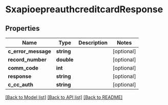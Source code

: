 # SxapioepreauthcreditcardResponse

## Properties
Name | Type | Description | Notes
------------ | ------------- | ------------- | -------------
**c_error_message** | **string** |  | [optional] 
**record_number** | **double** |  | [optional] 
**comm_code** | **int** |  | [optional] 
**response** | **string** |  | [optional] 
**c_cc_auth** | **string** |  | [optional] 

[[Back to Model list]](../README.md#documentation-for-models) [[Back to API list]](../README.md#documentation-for-api-endpoints) [[Back to README]](../README.md)


